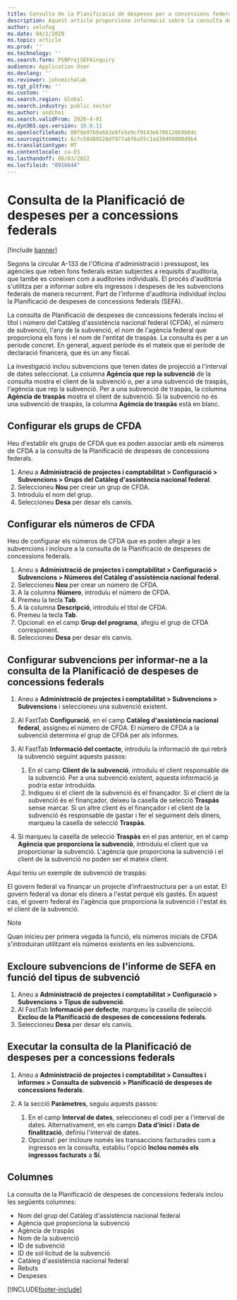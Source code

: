```yaml
---
title: Consulta de la Planificació de despeses per a concessions federals
description: Aquest article proporciona informació sobre la consulta de la Planificació de despeses per a concessions federals.
author: velofog
ms.date: 04/2/2020
ms.topic: article
ms.prod: ''
ms.technology: ''
ms.search.form: PSNProjSEFAinquiry
audience: Application User
ms.devlang: ''
ms.reviewer: johnmichalak
ms.tgt_pltfrm: ''
ms.custom: ''
ms.search.region: Global
ms.search.industry: public sector
ms.author: andchoi
ms.search.validFrom: 2020-4-01
ms.dyn365.ops.version: 10.0.11
ms.openlocfilehash: 00f9e97b9a6b3e8fe5e9cf9143e670612869b84c
ms.sourcegitcommit: 6cfc50d89528df977a8f6a55c1ad39d99800d9b4
ms.translationtype: MT
ms.contentlocale: ca-ES
ms.lasthandoff: 06/03/2022
ms.locfileid: "8916644"
---
```

# <a name="schedule-of-expenditures-of-federal-awards-inquiry"></a>Consulta de la Planificació de despeses per a concessions federals

[!include [banner](../includes/banner.md)]

Segons la circular A-133 de l'Oficina d'administració i pressupost, les agències que reben fons federals estan subjectes a requisits d'auditoria, que també es coneixen com a auditories individuals. El procés d'auditoria s'utilitza per a informar sobre els ingressos i despeses de les subvencions federals de manera recurrent. Part de l'informe d'auditoria individual inclou la Planificació de despeses de concessions federals (SEFA).

La consulta de Planificació de despeses de concessions federals inclou el títol i número del Catàleg d'assistència nacional federal (CFDA), el número de subvenció, l'any de la subvenció, el nom de l'agència federal que proporciona els fons i el nom de l'entitat de traspàs. La consulta és per a un període concret. En general, aquest període és el mateix que el període de declaració financera, que és un any fiscal.

La investigació inclou subvencions que tenen dates de projecció a l'interval de dates seleccionat. La columna **Agència que rep la subvenció** de la consulta mostra el client de la subvenció o, per a una subvenció de traspàs, l'agència que rep la subvenció. Per a una subvenció de traspàs, la columna **Agència de traspàs** mostra el client de subvenció. Si la subvenció no és una subvenció de traspàs, la columna **Agència de traspàs** està en blanc.

## <a name="set-up-the-cfda-clusters"></a>Configurar els grups de CFDA

Heu d'establir els grups de CFDA que es poden associar amb els números de CFDA a la consulta de la Planificació de despeses de concessions federals.

1. Aneu a **Administració de projectes i comptabilitat \> Configuració \> Subvencions \> Grups del Catàleg d'assistència nacional federal**.
2. Seleccioneu **Nou** per crear un grup de CFDA.
3. Introduïu el nom del grup.
4. Seleccioneu **Desa** per desar els canvis.

## <a name="set-up-cfda-numbers"></a>Configurar els números de CFDA

Heu de configurar els números de CFDA que es poden afegir a les subvencions i incloure a la consulta de la Planificació de despeses de concessions federals.

1. Aneu a **Administració de projectes i comptabilitat \> Configuració \> Subvencions \> Números del Catàleg d'assistència nacional federal**.
2. Seleccioneu **Nou** per crear un número de CFDA.
3. A la columna **Número**, introduïu el número de CFDA.
4. Premeu la tecla **Tab**.
5. A la columna **Descripció**, introduïu el títol de CFDA.
6. Premeu la tecla **Tab**.
7. Opcional: en el camp **Grup del programa**, afegiu el grup de CFDA corresponent.
8. Seleccioneu **Desa** per desar els canvis.

## <a name="set-up-grants-to-report-for-the-schedule-of-expenditures-of-federal-awards-inquiry"></a>Configurar subvencions per informar-ne a la consulta de la Planificació de despeses de concessions federals

1. Aneu a **Administració de projectes i comptabilitat \> Subvencions \> Subvencions** i seleccioneu una subvenció existent.
2. Al FastTab **Configuració**, en el camp **Catàleg d'assistència nacional federal**, assigneu el número de CFDA. El número de CFDA a la subvenció determina el grup de CFDA per als informes.
3. Al FastTab **Informació del contacte**, introduïu la informació de qui rebrà la subvenció seguint aquests passos:

    1. En el camp **Client de la subvenció**, introduïu el client responsable de la subvenció. Per a una subvenció existent, aquesta informació ja podria estar introduïda.
    2. Indiqueu si el client de la subvenció és el finançador. Si el client de la subvenció és el finançador, deixeu la casella de selecció **Traspàs** sense marcar. Si un altre client és el finançador i el client de la subvenció és responsable de gastar i fer el seguiment dels diners, marqueu la casella de selecció **Traspàs**.

4. Si marqueu la casella de selecció **Traspàs** en el pas anterior, en el camp **Agència que proporciona la subvenció**, introduïu el client que va proporcionar la subvenció. L'agència que proporciona la subvenció i el client de la subvenció no poden ser el mateix client.

Aquí teniu un exemple de subvenció de traspàs:

El govern federal va finançar un projecte d'infraestructura per a un estat. El govern federal va donar els diners a l'estat perquè els gastés. En aquest cas, el govern federal és l'agència que proporciona la subvenció i l'estat és el client de la subvenció.

> [!NOTE] 
> Quan inicieu per primera vegada la funció, els números inicials de CFDA s'introduiran utilitzant els números existents en les subvencions.

## <a name="exclude-grants-from-sefa-reporting-based-on-the-grant-type"></a>Excloure subvencions de l'informe de SEFA en funció del tipus de subvenció

1. Aneu a **Administració de projectes i comptabilitat \> Configuració \> Subvencions \> Tipus de subvenció**.
2. Al FastTab **Informació per defecte**, marqueu la casella de selecció **Exclou de la Planificació de despeses de concessions federals**.
3. Seleccioneu **Desa** per desar els canvis.

## <a name="run-the-schedule-of-expenditures-of-federal-awards-inquiry"></a>Executar la consulta de la Planificació de despeses per a concessions federals

1. Aneu a **Administració de projectes i comptabilitat \> Consultes i informes \> Consulta de subvenció \> Planificació de despeses de concessions federals**.
2. A la secció **Paràmetres**, seguiu aquests passos:

    1. En el camp **Interval de dates**, seleccioneu el codi per a l'interval de dates. Alternativament, en els camps **Data d'inici** i **Data de finalització**, definiu l'interval de dates.
    2. Opcional: per incloure només les transaccions facturades com a ingressos en la consulta, establiu l'opció **Inclou només els ingressos facturats** a **Sí**.

## <a name="columns"></a>Columnes

La consulta de la Planificació de despeses de concessions federals inclou les següents columnes:

- Nom del grup del Catàleg d'assistència nacional federal
- Agència que proporciona la subvenció
- Agència de traspàs
- Nom de la subvenció
- ID de subvenció
- ID de sol·licitud de la subvenció
- Catàleg d'assistència nacional federal
- Rebuts
- Despeses


[!INCLUDE[footer-include](../includes/footer-banner.md)]